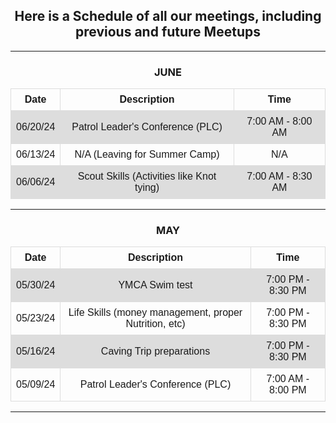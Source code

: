 <h2>Here is a Schedule of all our meetings, including previous and future Meetups</h2>

<hr>

<h3>JUNE</h3>

<table class="center">
  <tr>
    <th>Date</th>
    <th>Description</th>
    <th>Time</th>
  </tr>
  <tr>
    <td>06/20/24</td>
    <td>Patrol Leader's Conference (PLC)</td>
    <td>7:00 AM - 8:00 AM</td>
  </tr>
  <tr>
    <td>06/13/24</td>
    <td>N/A (Leaving for Summer Camp)</td>
    <td>N/A</td>
  </tr>
  <tr>
    <td>06/06/24</td>
    <td>Scout Skills (Activities like Knot tying)</td>
    <td>7:00 AM - 8:30 AM</td>
  </tr>

</table>

<hr>

<h3>MAY</h3>

<table class="center">
  <tr>
    <th>Date</th>
    <th>Description</th>
    <th>Time</th>
  </tr>
  <tr>
    <td>05/30/24</td>
    <td>YMCA Swim test</td>
    <td>7:00 PM - 8:30 PM</td>
  </tr>
  <tr>
    <td>05/23/24</td>
    <td>Life Skills (money management, proper Nutrition, etc)</td>
    <td>7:00 PM - 8:30 PM</td>
  </tr>
  <tr>
    <td>05/16/24</td>
    <td>Caving Trip preparations</td>
    <td>7:00 PM - 8:30 PM</td>
  </tr>
  <tr>
    <td>05/09/24</td>
    <td>Patrol Leader's Conference (PLC)</td>
    <td>7:00 AM - 8:00 PM</td>
  </tr>

</table>

<hr>




<style>
table {
  font-family: arial, sans-serif;
  border-collapse: collapse;
  width: 100%;
}

td, th {
  border: 1px solid #dddddd;
  text-align: center;
  padding: 8px;
}

tr:nth-child(even) {
  background-color: #dddddd;
}
.center {
  margin-left: auto;
  margin-right: auto;
}
body{

text-align: center;

}
</style>
